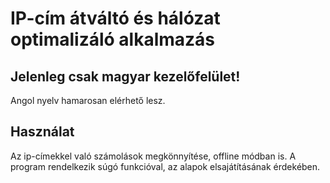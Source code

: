 # IP-cím átváltó és hálózat optimalizáló alkalmazás

## Jelenleg csak magyar kezelőfelület!
Angol nyelv hamarosan elérhető lesz.

## Használat
Az ip-címekkel való számolások megkönnyítése, offline módban is.
A program rendelkezik súgó funkcióval, az alapok elsajátításának érdekében.
